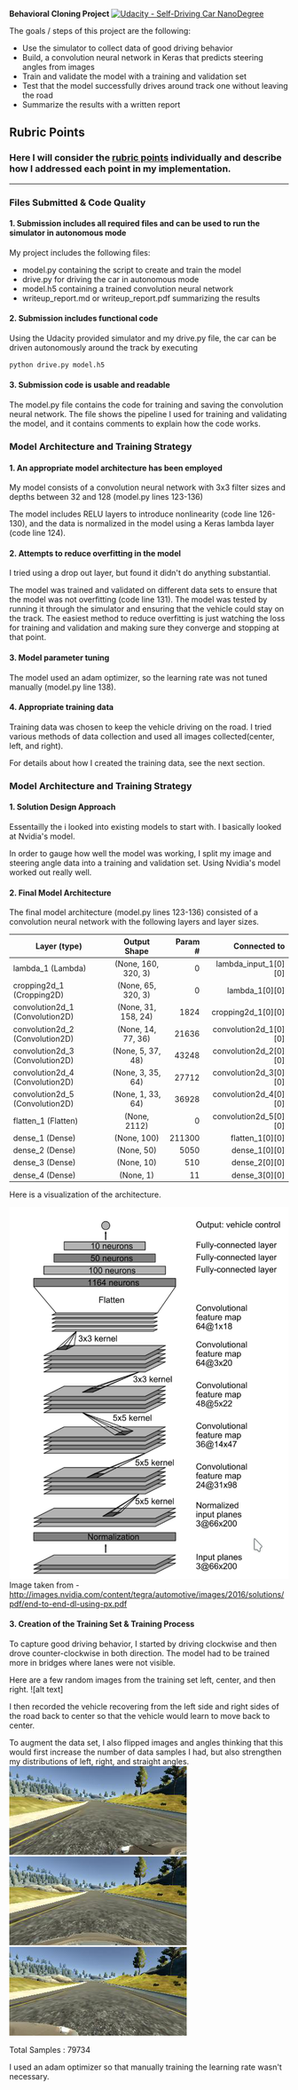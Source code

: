 **Behavioral Cloning Project**
[![Udacity - Self-Driving Car NanoDegree](https://s3.amazonaws.com/udacity-sdc/github/shield-carnd.svg)](http://www.udacity.com/drive)

The goals / steps of this project are the following:
* Use the simulator to collect data of good driving behavior
* Build, a convolution neural network in Keras that predicts steering angles from images
* Train and validate the model with a training and validation set
* Test that the model successfully drives around track one without leaving the road
* Summarize the results with a written report

[//]: # (Image References)

[image1]: ./images/model.png "Model Visualization"
[image2]: ./images/dataset-preview.png "Dataset Preview"
[image3]: ./images/left.png "Dataset left"
[image4]: ./images/center.png "Dataset center"
[image5]: ./images/right.png "Dataset right"

## Rubric Points
### Here I will consider the [rubric points](https://review.udacity.com/#!/rubrics/432/view) individually and describe how I addressed each point in my implementation.  

---
### Files Submitted & Code Quality

#### 1. Submission includes all required files and can be used to run the simulator in autonomous mode

My project includes the following files:
* model.py containing the script to create and train the model
* drive.py for driving the car in autonomous mode
* model.h5 containing a trained convolution neural network
* writeup_report.md or writeup_report.pdf summarizing the results

#### 2. Submission includes functional code
Using the Udacity provided simulator and my drive.py file, the car can be driven autonomously around the track by executing
```sh
python drive.py model.h5
```

#### 3. Submission code is usable and readable

The model.py file contains the code for training and saving the convolution neural network. The file shows the pipeline I used for training and validating the model, and it contains comments to explain how the code works.

### Model Architecture and Training Strategy

#### 1. An appropriate model architecture has been employed

My model consists of a convolution neural network with 3x3 filter sizes and depths between 32 and 128 (model.py lines 123-136)

The model includes RELU layers to introduce nonlinearity (code line 126-130), and the data is normalized in the model using a Keras lambda layer (code line 124).

#### 2. Attempts to reduce overfitting in the model

I tried using a drop out layer, but found it didn't do anything substantial.

The model was trained and validated on different data sets to ensure that the model was not overfitting (code line 131). The model was tested by running it through the simulator and ensuring that the vehicle could stay on the track.  The easiest method to reduce overfitting is just watching the loss for training and validation and making sure they converge and stopping at that point.

#### 3. Model parameter tuning

The model used an adam optimizer, so the learning rate was not tuned manually (model.py line 138).

#### 4. Appropriate training data

Training data was chosen to keep the vehicle driving on the road. I tried various methods of data collection and used all images collected(center, left, and right).  

For details about how I created the training data, see the next section.

### Model Architecture and Training Strategy

#### 1. Solution Design Approach
Essentailly the i looked into existing models to start with. I basically looked at Nvidia's model.

In order to gauge how well the model was working, I split my image and steering angle data into a training and validation set. Using Nvidia's model worked out really well. 

#### 2. Final Model Architecture

The final model architecture (model.py lines 123-136) consisted of a convolution neural network with the following layers and layer sizes.

| Layer (type)                     | Output Shape        | Param #  | Connected to          |
| -------------------------------- |:-------------------:| --------:| --------------------: |
| lambda_1 (Lambda)                | (None, 160, 320, 3) | 0        | lambda_input_1[0][0]  |
| cropping2d_1 (Cropping2D)        | (None, 65, 320, 3)  | 0        | lambda_1[0][0]        |
| convolution2d_1 (Convolution2D)  | (None, 31, 158, 24) | 1824     | cropping2d_1[0][0]    |
| convolution2d_2 (Convolution2D)  | (None, 14, 77, 36)  | 21636    | convolution2d_1[0][0] |
| convolution2d_3 (Convolution2D)  | (None, 5, 37, 48)   | 43248    | convolution2d_2[0][0] |
| convolution2d_4 (Convolution2D)  | (None, 3, 35, 64)   | 27712    | convolution2d_3[0][0] |
| convolution2d_5 (Convolution2D)  | (None, 1, 33, 64)   | 36928    | convolution2d_4[0][0] |
| flatten_1 (Flatten)              | (None, 2112)        | 0        | convolution2d_5[0][0] |
| dense_1 (Dense)                  | (None, 100)         | 211300   | flatten_1[0][0]       |
| dense_2 (Dense)                  | (None, 50)          | 5050     | dense_1[0][0]         |
| dense_3 (Dense)                  | (None, 10)          | 510      | dense_2[0][0]         |
| dense_4 (Dense)                  | (None, 1)           | 11       | dense_3[0][0]         |



Here is a visualization of the architecture.

![alt text][image1]
Image taken from - http://images.nvidia.com/content/tegra/automotive/images/2016/solutions/pdf/end-to-end-dl-using-px.pdf

#### 3. Creation of the Training Set & Training Process

To capture good driving behavior, I started by driving  clockwise and then drove counter-clockwise in both direction. The model had to be trained more in bridges where lanes were not visible. 

Here are a few random images from the training set left, center, and then right.
![alt text]

I then recorded the vehicle recovering from the left side and right sides of the road back to center so that the vehicle would learn to move back to center.

To augment the data set, I also flipped images and angles thinking that this would first increase the number of data samples I had, but also strengthen my distributions of left, right, and straight angles.
![alt text][image3] ![alt text][image4] ![alt text][image5]

Total Samples :  79734


I used an adam optimizer so that manually training the learning rate wasn't necessary.  

